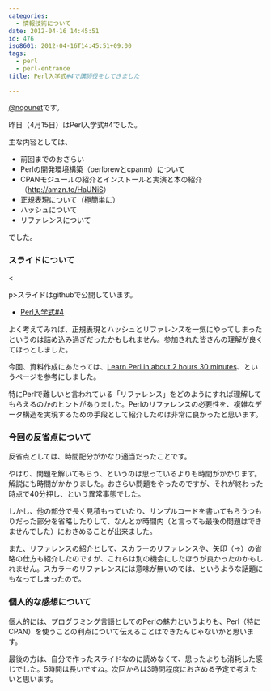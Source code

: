 ```yaml
---
categories:
  - 情報技術について
date: 2012-04-16 14:45:51
id: 476
iso8601: 2012-04-16T14:45:51+09:00
tags:
  - perl
  - perl-entrance
title: Perl入学式#4で講師役をしてきました

---
```


<p><a href="https://twitter.com/nqounet">@nqounet</a>です。</p>

<p>昨日（4月15日）はPerl入学式#4でした。</p>

<p>主な内容としては、</p>

<ul>
<li>前回までのおさらい</li>
<li>Perlの開発環境構築（perlbrewとcpanm）について</li>
<li>CPANモジュールの紹介とインストールと実演と本の紹介（<a href="http://www.amazon.co.jp/gp/product/486267108X/ref=as_li_qf_sp_asin_il_tl?ie=UTF8&amp;tag=nqounet-22&amp;linkCode=as2&amp;camp=247&amp;creative=1211&amp;creativeASIN=486267108X">http://amzn.to/HaUNiS</a>）</li>
<li>正規表現について（極簡単に）</li>
<li>ハッシュについて</li>
<li>リファレンスについて</li>
</ul>

<p>でした。</p>



<h3>スライドについて</h3>

<p><</p>

<p>p>スライドはgithubで公開しています。</p>

<ul>
<li><a href="http://www.perl-entrance.org/2012/handout/perlentrance04/index.html">Perl入学式#4</a></li>
</ul>

<p>よく考えてみれば、正規表現とハッシュとリファレンスを一気にやってしまったというのは詰め込み過ぎだったかもしれません。参加された皆さんの理解が良くてほっとしました。</p>

<p>今回、資料作成にあたっては、<a href="http://qntm.org/files/perl/perl.html">Learn Perl in about 2 hours 30 minutes</a>、というページを参考にしました。</p>

<p>特にPerlで難しいと言われている「リファレンス」をどのようにすれば理解してもらえるのかのヒントがありました。Perlのリファレンスの必要性を、複雑なデータ構造を実現するための手段として紹介したのは非常に良かったと思います。</p>

<h3>今回の反省点について</h3>

<p>反省点としては、時間配分がかなり適当だったことです。</p>

<p>やはり、問題を解いてもらう、というのは思っているよりも時間がかかります。解説にも時間がかかりました。おさらい問題をやったのですが、それが終わった時点で40分押し、という異常事態でした。</p>

<p>しかし、他の部分で長く見積もっていたり、サンプルコードを書いてもらうつもりだった部分を省略したりして、なんとか時間内（と言っても最後の問題はできませんでした）におさめることが出来ました。</p>

<p>また、リファレンスの紹介として、スカラーのリファレンスや、矢印（->）の省略の仕方も紹介したのですが、これらは別の機会にしたほうが良かったのかもしれません。スカラーのリファレンスには意味が無いのでは、というような話題にもなってしまったので。</p>

<h3>個人的な感想について</h3>

<p>個人的には、プログラミング言語としてのPerlの魅力というよりも、Perl（特にCPAN）を使うことの利点について伝えることはできたんじゃないかと思います。</p>

<p>最後の方は、自分で作ったスライドなのに読めなくて、思ったよりも消耗した感じでした。5時間は長いですね。次回からは3時間程度におさめる予定で考えたいと思います。</p>
    	